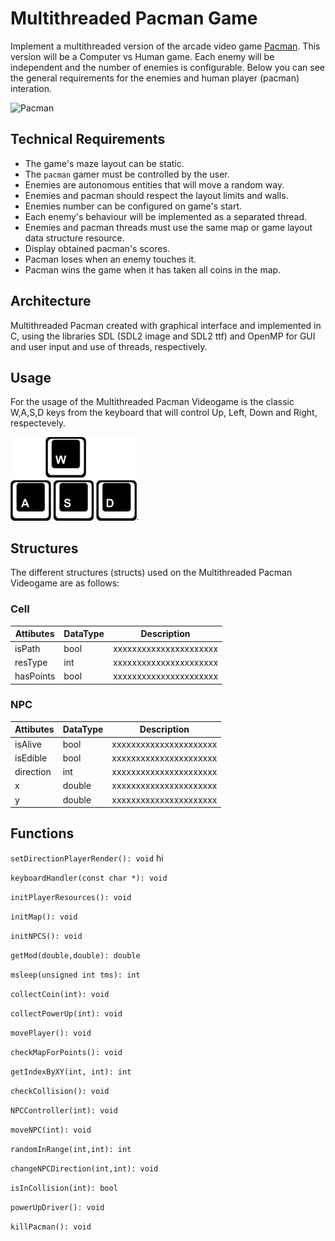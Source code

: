 Multithreaded Pacman Game
=========================

Implement a multithreaded version of the arcade video game [Pacman](https://en.wikipedia.org/wiki/Pac-Man). This version will be a
Computer vs Human game. Each enemy will be independent and the number of enemies is configurable. Below you can see the general
requirements for the enemies and human player (pacman) interation.

![Pacman](pacman.png)

Technical Requirements
----------------------
- The game's maze layout can be static.
- The `pacman` gamer must be controlled by the user.
- Enemies are autonomous entities that will move a random way.
- Enemies and pacman should respect the layout limits and walls.
- Enemies number can be configured on game's start.
- Each enemy's behaviour will be implemented as a separated thread.
- Enemies and pacman threads must use the same map or game layout data structure resource.
- Display obtained pacman's scores.
- Pacman loses when an enemy touches it.
- Pacman wins the game when it has taken all coins in the map.


Architecture
-------------

Multithreaded Pacman created with graphical interface and implemented in C, using the libraries SDL (SDL2 image and SDL2 ttf) and OpenMP for GUI and user input and use of threads, respectively. 

Usage
-------------
For the usage of the Multithreaded Pacman Videogame is the classic W,A,S,D keys from the keyboard that will control Up, Left, Down and Right, respectevely.

<img src="controls.jpg" width="40%">.


Structures
-------------

The different structures (structs) used on the Multithreaded Pacman Videogame are as follows:

### Cell
| Attibutes                  |   DataType   | Description                                                                      |
|----------------------------|--------------|----------------------------------------------------------------------------------|
|     isPath                 |     bool     | xxxxxxxxxxxxxxxxxxxxxx                                                           |
|     resType                |     int      | xxxxxxxxxxxxxxxxxxxxxx                                                           |
|     hasPoints              |     bool     |xxxxxxxxxxxxxxxxxxxxxx                                                            |


### NPC
| Attibutes                  |   DataType   | Description                                                                      |
|----------------------------|--------------|----------------------------------------------------------------------------------|
|     isAlive                |     bool     | xxxxxxxxxxxxxxxxxxxxxx                                                           |
|     isEdible               |     bool     | xxxxxxxxxxxxxxxxxxxxxx                                                           |
|     direction              |     int      |xxxxxxxxxxxxxxxxxxxxxx                                                            |
|         x                  |     double   |xxxxxxxxxxxxxxxxxxxxxx                                                            |
|         y                  |     double   |xxxxxxxxxxxxxxxxxxxxxx                                                            |

Functions
-------------
`setDirectionPlayerRender(): void` hi

`keyboardHandler(const char *): void`

`initPlayerResources(): void`

`initMap(): void`

`initNPCS(): void`

`getMod(double,double): double`

`msleep(unsigned int tms): int`

`collectCoin(int): void`

`collectPowerUp(int): void`

`movePlayer(): void`

`checkMapForPoints(): void`

`getIndexByXY(int, int): int`

`checkCollision(): void`

`NPCController(int): void`

`moveNPC(int): void`

`randomInRange(int,int): int`

`changeNPCDirection(int,int): void`

`isInCollision(int): bool`

`powerUpDriver(): void`

`killPacman(): void`
